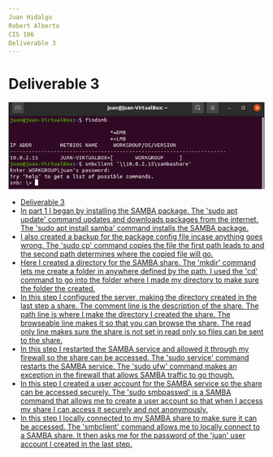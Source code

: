 ```yaml
---
Juan Hidalgo
Robert Alberto
CIS 106
Deliverable 3
---
```


# Deliverable 3 

![Deliverable 3](d3.7.png)

- [Deliverable 3](#deliverable-3)
- [In part 1 I began by installing the SAMBA package. The 'sudo apt update' command updates and downloads packages from the internet. The 'sudo apt install samba' command installs the SAMBA package.](#in-part-1-i-began-by-installing-the-samba-package-the-sudo-apt-update-command-updates-and-downloads-packages-from-the-internet-the-sudo-apt-install-samba-command-installs-the-samba-package)
- [I also created a backup for the package config file incase anything goes wrong. The 'sudo cp' command copies the file the first path leads to and the second path determines where the copied file will go.](#i-also-created-a-backup-for-the-package-config-file-incase-anything-goes-wrong-the-sudo-cp-command-copies-the-file-the-first-path-leads-to-and-the-second-path-determines-where-the-copied-file-will-go)
- [Here I created a directory for the SAMBA share. The 'mkdir' command lets me create a folder in anywhere defined by the path. I used the 'cd' command to go into the folder where I made my directory to make sure the folder the created.](#here-i-created-a-directory-for-the-samba-share-the-mkdir-command-lets-me-create-a-folder-in-anywhere-defined-by-the-path-i-used-the-cd-command-to-go-into-the-folder-where-i-made-my-directory-to-make-sure-the-folder-the-created)
- [In this step I configured the server, making the directory created in the last step a share. The comment line is the description of the share. The path line is where I make the directory I created the share. The browseable line makes it so that you can browse the share. The read only line makes sure the share is not set in read only so files can be sent to the share.](#in-this-step-i-configured-the-server-making-the-directory-created-in-the-last-step-a-share-the-comment-line-is-the-description-of-the-share-the-path-line-is-where-i-make-the-directory-i-created-the-share-the-browseable-line-makes-it-so-that-you-can-browse-the-share-the-read-only-line-makes-sure-the-share-is-not-set-in-read-only-so-files-can-be-sent-to-the-share)
- [In this step I restarted the SAMBA service and allowed it through my firewall so the share can be accessed. The 'sudo service' command restarts the SAMBA service. The 'sudo ufw' command makes an exception in the firewall that allows SAMBA traffic to go though.](#in-this-step-i-restarted-the-samba-service-and-allowed-it-through-my-firewall-so-the-share-can-be-accessed-the-sudo-service-command-restarts-the-samba-service-the-sudo-ufw-command-makes-an-exception-in-the-firewall-that-allows-samba-traffic-to-go-though)
- [In this step I created a user account for the SAMBA service so the share can be accessed securely. The 'sudo smbpasswd' is a SAMBA command that allows me to create a user account so that when I access my share I can access it securely and not anonymously.](#in-this-step-i-created-a-user-account-for-the-samba-service-so-the-share-can-be-accessed-securely-the-sudo-smbpasswd-is-a-samba-command-that-allows-me-to-create-a-user-account-so-that-when-i-access-my-share-i-can-access-it-securely-and-not-anonymously)
- [In this step I locally connected to my SAMBA share to make sure it can be accessed. The 'smbclient' command allows me to locally connect to a SAMBA share. It then asks me for the password of the 'juan' user account I created in the last step.](#in-this-step-i-locally-connected-to-my-samba-share-to-make-sure-it-can-be-accessed-the-smbclient-command-allows-me-to-locally-connect-to-a-samba-share-it-then-asks-me-for-the-password-of-the-juan-user-account-i-created-in-the-last-step)